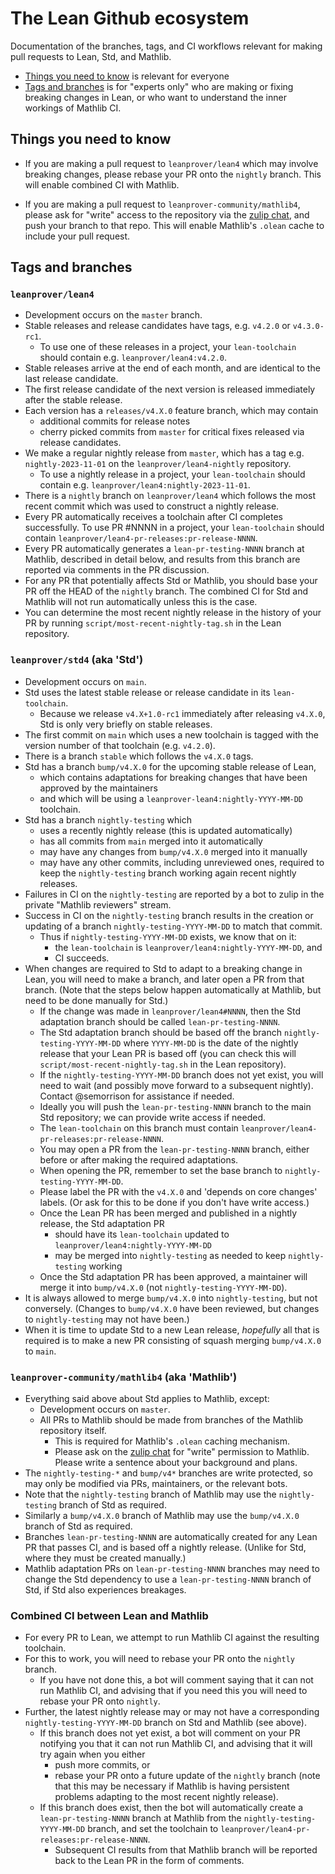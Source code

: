 # The Lean Github ecosystem

Documentation of the branches, tags, and CI workflows relevant for making pull requests to Lean, Std, and
Mathlib.

* [Things you need to know](#things-you-need-to-know) is relevant for everyone
* [Tags and branches](#tags-and-branches) is for "experts only" who are making or fixing
  breaking changes in Lean, or who want to understand the inner workings of Mathlib CI.

## Things you need to know

* If you are making a pull request to `leanprover/lean4` which may involve breaking changes,
  please rebase your PR onto the `nightly` branch. This will enable combined CI with Mathlib.

* If you are making a pull request to `leanprover-community/mathlib4`,
  please ask for "write" access to the repository via the [zulip chat](https://leanprover.zulipchat.com/#narrow/stream/287929-mathlib4/topic/github.20permission), and push your branch to that repo.
  This will enable Mathlib's `.olean` cache to include your pull request.

## Tags and branches

### `leanprover/lean4`

* Development occurs on the `master` branch.
* Stable releases and release candidates have tags, e.g. `v4.2.0` or `v4.3.0-rc1`.
  * To use one of these releases in a project, your `lean-toolchain` should contain e.g. `leanprover/lean4:v4.2.0`.
* Stable releases arrive at the end of each month, and are identical to the last release candidate.
* The first release candidate of the next version is released immediately after the stable release.
* Each version has a `releases/v4.X.0` feature branch, which may contain
  * additional commits for release notes
  * cherry picked commits from `master` for critical fixes released via release candidates.
* We make a regular nightly release from `master`, which has a tag e.g. `nightly-2023-11-01` on the
  `leanprover/lean4-nightly` repository.
  * To use a nightly release in a project, your `lean-toolchain` should contain e.g. `leanprover/lean4:nightly-2023-11-01`.
* There is a `nightly` branch on `leanprover/lean4` which follows the most recent commit which was
  used to construct a nightly release.
* Every PR automatically receives a toolchain after CI completes successfully.
  To use PR #NNNN in a project, your `lean-toolchain` should contain
  `leanprover/lean4-pr-releases:pr-release-NNNN`.
* Every PR automatically generates a `lean-pr-testing-NNNN` branch at Mathlib,
  described in detail below, and results from this branch are reported via comments
  in the PR discussion.
* For any PR that potentially affects Std or Mathlib, you should base your PR off the HEAD of the `nightly` branch.
  The combined CI for Std and Mathlib will not run automatically unless this is the case.
* You can determine the most recent nightly release in the history of your PR by running
  `script/most-recent-nightly-tag.sh` in the Lean repository.

### `leanprover/std4` (aka 'Std')

* Development occurs on `main`.
* Std uses the latest stable release or release candidate in its `lean-toolchain`.
  * Because we release `v4.X+1.0-rc1` immediately after releasing `v4.X.0`,
    Std is only very briefly on stable releases.
* The first commit on `main` which uses a new toolchain is tagged with the version number of that
  toolchain (e.g. `v4.2.0`).
* There is a branch `stable` which follows the `v4.X.0` tags.
* Std has a branch `bump/v4.X.0` for the upcoming stable release of Lean,
  * which contains adaptations for breaking changes that have been approved by the maintainers
  * and which will be using a `leanprover-lean4:nightly-YYYY-MM-DD` toolchain.
* Std has a branch `nightly-testing` which
  * uses a recently nightly release (this is updated automatically)
  * has all commits from `main` merged into it automatically
  * may have any changes from `bump/v4.X.0` merged into it manually
  * may have any other commits, including unreviewed ones, required to keep the `nightly-testing`
    branch working again recent nightly releases.
* Failures in CI on the `nightly-testing` are reported by a bot to zulip in the private
  "Mathlib reviewers" stream.
* Success in CI on the `nightly-testing` branch results in the creation or updating of a branch
  `nightly-testing-YYYY-MM-DD` to match that commit.
  * Thus if `nightly-testing-YYYY-MM-DD` exists, we know that on it:
    * the `lean-toolchain` is `leanprover/lean4:nightly-YYYY-MM-DD`, and
    * CI succeeds.
* When changes are required to Std to adapt to a breaking change in Lean,
  you will need to make a branch, and later open a PR from that branch.
  (Note that the steps below happen automatically at Mathlib,
  but need to be done manually for Std.)
  * If the change was made in `leanprover/lean4#NNNN`,
    then the Std adaptation branch should be called `lean-pr-testing-NNNN`.
  * The Std adaptation branch should be based off the branch `nightly-testing-YYYY-MM-DD`
    where `YYYY-MM-DD` is the date of the nightly release that your Lean PR is based off
    (you can check this will `script/most-recent-nightly-tag.sh` in the Lean repository).
  * If the `nightly-testing-YYYY-MM-DD` branch does not yet exist, you will need to wait
    (and possibly move forward to a subsequent nightly).
    Contact @semorrison for assistance if needed.
  * Ideally you will push the `lean-pr-testing-NNNN` branch to the main Std repository;
    we can provide write access if needed.
  * The `lean-toolchain` on this branch must contain `leanprover/lean4-pr-releases:pr-release-NNNN`.
  * You may open a PR from the `lean-pr-testing-NNNN` branch, either before or after
    making the required adaptations.
  * When opening the PR, remember to set the base branch to `nightly-testing-YYYY-MM-DD`.
  * Please label the PR with the `v4.X.0` and 'depends on core changes' labels.
    (Or ask for this to be done if you don't have write access.)
  * Once the Lean PR has been merged and published in a nightly release, the Std adaptation PR
    * should have its `lean-toolchain` updated to `leanprover/lean4:nightly-YYYY-MM-DD`
    * may be merged into `nightly-testing` as needed to keep `nightly-testing` working
  * Once the Std adaptation PR has been approved,
    a maintainer will merge it into `bump/v4.X.0` (not `nightly-testing-YYYY-MM-DD`).
* It is always allowed to merge `bump/v4.X.0` into `nightly-testing`, but not conversely.
  (Changes to `bump/v4.X.0` have been reviewed, but changes to `nightly-testing` may not have been.)
* When it is time to update Std to a new Lean release,
  *hopefully* all that is required is to make a new PR
  consisting of squash merging `bump/v4.X.0` to `main`.

### `leanprover-community/mathlib4` (aka 'Mathlib')

* Everything said above about Std applies to Mathlib, except:
  * Development occurs on `master`.
  * All PRs to Mathlib should be made from branches of the Mathlib repository itself.
    * This is required for Mathlib's `.olean` caching mechanism.
    * Please ask on the [zulip chat](https://leanprover.zulipchat.com/#narrow/stream/287929-mathlib4/topic/github.20permission) for "write" permission to Mathlib.
      Please write a sentence about your background and plans.
* The `nightly-testing-*` and `bump/v4*` branches are write protected,
  so may only be modified via PRs, maintainers, or the relevant bots.
* Note that the `nightly-testing` branch of Mathlib may use the `nightly-testing` branch of Std as required.
* Similarly a `bump/v4.X.0` branch of Mathlib may use the `bump/v4.X.0` branch of Std as required.
* Branches `lean-pr-testing-NNNN` are automatically created for any Lean PR that passes CI,
  and is based off a nightly release. (Unlike for Std, where they must be created manually.)
* Mathlib adaptation PRs on `lean-pr-testing-NNNN` branches may need to change the Std dependency
  to use a `lean-pr-testing-NNNN` branch of Std, if Std also experiences breakages.

### Combined CI between Lean and Mathlib

* For every PR to Lean, we attempt to run Mathlib CI against the resulting toolchain.
* For this to work, you will need to rebase your PR onto the `nightly` branch.
  * If you have not done this, a bot will comment saying that it can not run Mathlib CI,
    and advising that if you need this you will need to rebase your PR onto `nightly`.
* Further, the latest nightly release may or may not have a corresponding
  `nightly-testing-YYYY-MM-DD` branch on Std and Mathlib (see above).
  * If this branch does not yet exist, a bot will comment on your PR notifying you
    that it can not run Mathlib CI, and advising that it will try again when you either
    * push more commits, or
    * rebase your PR onto a future update of the `nightly` branch
      (note that this may be necessary if Mathlib is having persistent problems adapting
      to the most recent nightly release).
  * If this branch does exist, then the bot will automatically create a
    `lean-pr-testing-NNNN` branch at Mathlib from the `nightly-testing-YYYY-MM-DD` branch,
    and set the toolchain to `leanprover/lean4-pr-releases:pr-release-NNNN`.
    * Subsequent CI results from that Mathlib branch will be reported back to the Lean PR
      in the form of comments.
